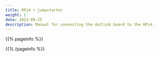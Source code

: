 ```yaml
---
title: RPi4 + jumpstarter
weight: 1
date: 2023-09-25
description: Manual for connecting the dutlink board to the RPi4.
---
```


{{% pageinfo %}}

{{% /pageinfo %}}
